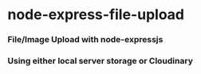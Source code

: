 # node-express-file-upload

### File/Image Upload with node-expressjs

### Using either local server storage or Cloudinary


